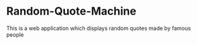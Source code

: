 # Random-Quote-Machine
This is a web application which displays random quotes made by famous people
